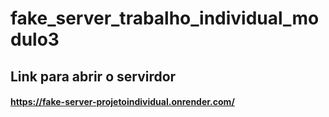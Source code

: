 # fake_server_trabalho_individual_modulo3
## Link para abrir o servirdor
#### https://fake-server-projetoindividual.onrender.com/